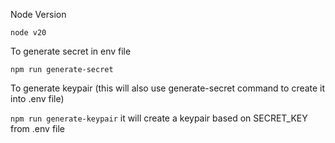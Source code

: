 Node Version

`node v20`

To generate secret in env file

`npm run generate-secret`

To generate keypair (this will also use generate-secret command to create it into .env file)

`npm run generate-keypair` it will create a keypair based on SECRET_KEY from .env file 

